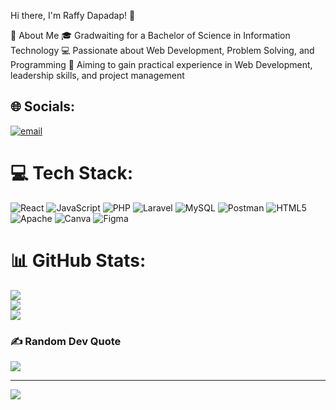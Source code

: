 Hi there, I'm Raffy Dapadap! 👋

🚀 About Me
🎓 Gradwaiting for a Bachelor of Science in Information Technology
💻 Passionate about Web Development, Problem Solving, and Programming
🎯 Aiming to gain practical experience in Web Development, leadership skills, and project management

## 🌐 Socials:
[![email](https://img.shields.io/badge/Email-D14836?logo=gmail&logoColor=white)](mailto:raffymaranan22@gmail.com) 

# 💻 Tech Stack:
![React](https://img.shields.io/badge/react-%2320232a.svg?style=for-the-badge&logo=react&logoColor=%2361DAFB) ![JavaScript](https://img.shields.io/badge/javascript-%23323330.svg?style=for-the-badge&logo=javascript&logoColor=%23F7DF1E) ![PHP](https://img.shields.io/badge/php-%23777BB4.svg?style=for-the-badge&logo=php&logoColor=white) ![Laravel](https://img.shields.io/badge/laravel-%23FF2D20.svg?style=for-the-badge&logo=laravel&logoColor=white) ![MySQL](https://img.shields.io/badge/mysql-4479A1.svg?style=for-the-badge&logo=mysql&logoColor=white) ![Postman](https://img.shields.io/badge/Postman-FF6C37?style=for-the-badge&logo=postman&logoColor=white) ![HTML5](https://img.shields.io/badge/html5-%23E34F26.svg?style=for-the-badge&logo=html5&logoColor=white) ![Apache](https://img.shields.io/badge/apache-%23D42029.svg?style=for-the-badge&logo=apache&logoColor=white) ![Canva](https://img.shields.io/badge/Canva-%2300C4CC.svg?style=for-the-badge&logo=Canva&logoColor=white) ![Figma](https://img.shields.io/badge/figma-%23F24E1E.svg?style=for-the-badge&logo=figma&logoColor=white)
# 📊 GitHub Stats:
![](https://github-readme-stats.vercel.app/api?username=devrapi&theme=react&hide_border=true&include_all_commits=true&count_private=true)<br/>
![](https://github-readme-streak-stats.herokuapp.com/?user=devrapi&theme=react&hide_border=true)<br/>
![](https://github-readme-stats.vercel.app/api/top-langs/?username=devrapi&theme=react&hide_border=true&include_all_commits=true&count_private=true&layout=compact)

### ✍️ Random Dev Quote
![](https://quotes-github-readme.vercel.app/api?type=horizontal&theme=radical)

---
[![](https://visitcount.itsvg.in/api?id=devrapi&icon=5&color=0)](https://visitcount.itsvg.in)

<!-- Proudly created with GPRM ( https://gprm.itsvg.in ) -->
